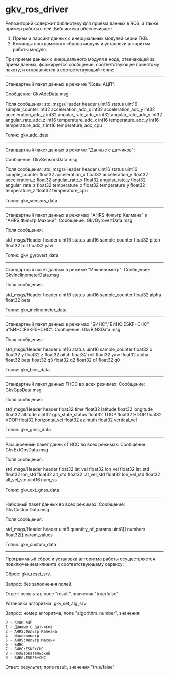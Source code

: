 # gkv_ros_driver
Репозиторий содержит библиотеку для приема данных в ROS, а также пример работы с ней.
Библиотека обеспечивает:
1. Прием и парсинг данных с инерциальных модулей серии ГКВ.
2. Команды программного сброса модуля и установки алгоритма работы модуля.

При приеме данных с инерциального модуля в ноде, отвечающей за прием данных, формируется сообщение, соответствующее принятому пакету, и отправляется в соответствующий топик:

---------------------------------------------
Стандартный пакет данных в режиме "Коды АЦП":

Сообщение: GkvAdcData.msg

Поля сообщения:
std_msgs/Header header
uint16 status
uint16 sample_counter
int32 acceleration_adc_x
int32 acceleration_adc_y
int32 acceleration_adc_z
int32 angular_rate_adc_x
int32 angular_rate_adc_y
int32 angular_rate_adc_z
int16 temperature_adc_x
int16 temperature_adc_y
int16 temperature_adc_z
int16 temperature_adc_cpu

Топик: gkv_adc_data

---------------------------------------------
Стандартный пакет данных в режиме "Данные с датчиков":

Сообщение: GkvSensorsData.msg

Поля сообщения:
std_msgs/Header header
uint16 status
uint16 sample_counter
float32 acceleration_x
float32 acceleration_y
float32 acceleration_z
float32 angular_rate_x
float32 angular_rate_y
float32 angular_rate_z
float32 temperature_x
float32 temperature_y
float32 temperature_z
float32 temperature_cpu

Топик: gkv_sensors_data

---------------------------------------------
Стандартный пакет данных в режимах "AHRS:Фильтр Калмана" и "AHRS:Фильтр Махони":
Сообщение: GkvGyrovertData.msg

Поля сообщения:

std_msgs/Header header
uint16 status
uint16 sample_counter
float32 pitch
float32 roll
float32 yaw

Топик: gkv_gyrovert_data

---------------------------------------------
Стандартный пакет данных в режиме "Инклинометр":
Сообщение: GkvInclinometerData.msg

Поля сообщения:

std_msgs/Header header
uint16 status
uint16 sample_counter
float32 alpha
float32 beta

Топик: gkv_inclinometer_data

---------------------------------------------
Стандартный пакет данных в режимах "БИНС","БИНС:ESKF+СНС" и"БИНС:ESKF5+СНС":
Сообщение: GkvBINSData.msg

Поля сообщения:

std_msgs/Header header
uint16 status
uint16 sample_counter
float32 x
float32 y
float32 z
float32 pitch
float32 roll
float32 yaw
float32 alpha
float32 beta
float32 q3
float32 q2
float32 q1
float32 q0

Топик: gkv_bins_data

---------------------------------------------
Стандартный пакет данных ГНСС во всех режимах:
Сообщение: GkvGpsData.msg

Поля сообщения:

std_msgs/Header header
float32 time
float32 latitude
float32 longitude
float32 altitude
uint32 gps_state_status
float32 TDOP
float32 HDOP
float32 VDOP
float32 horizontal_vel
float32 azimuth
float32 vertical_vel

Топик: gkv_gnss_data

---------------------------------------------
Расширенный пакет данных ГНСС во всех режимах:
Сообщение: GkvExtGpsData.msg

Поля сообщения:

std_msgs/Header header
float32 lat_vel
float32 lon_vel
float32 lat_std
float32 lon_std
float32 alt_std
float32 lat_vel_std
float32 lon_vel_std
float32 alt_vel_std
uint16 num_ss

Топик: gkv_ext_gnss_data

---------------------------------------------
Наборный пакет данных во всех режимах:
Сообщение: GkvCustomData.msg

Поля сообщения:

std_msgs/Header header
uint8 quantity_of_params
uint8[] numbers
float32[] param_values

Топик: gkv_custom_data

---------------------------------------------
Программный сброс и установка алгоритма работы осуществляется подключением клиента к соответствующему сервису:

Сброс: gkv_reset_srv.

  Запрос: без заполнения полей. 

  Ответ: результат, поле "result", значения "true/false"

Установка алгоритма: gkv_set_alg_srv

  Запрос: номер алгоритма, поле "algorithm_number", значения:
  
    0 - Коды АЦП
    1 - Данные с датчиков
    2 - AHRS:Фильтр Калмана
    4 - Инклинометр
    5 - AHRS:Фильтр Махони
    6 - БИНС
    7 - БИНС:ESKF+СНС
    8 - Пользовательский
    9 - БИНС:ESKF5+СНС
  
  Ответ: результат, поле result, значения "true/false"


